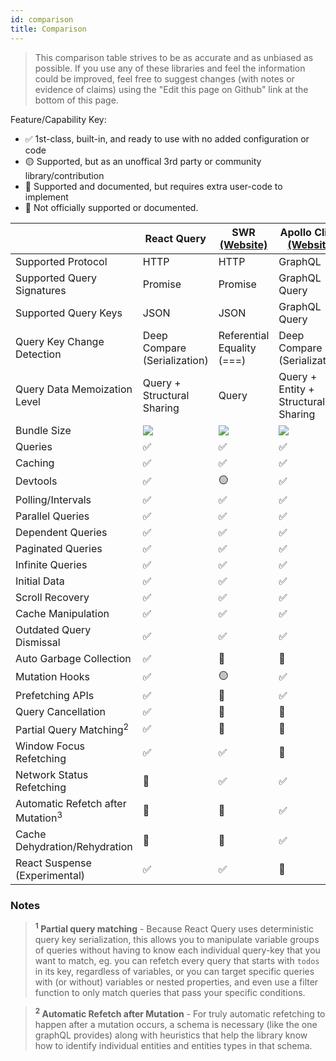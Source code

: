 ```yaml
---
id: comparison
title: Comparison
---
```


> This comparison table strives to be as accurate and as unbiased as possible. If you use any of these libraries and feel the information could be improved, feel free to suggest changes (with notes or evidence of claims) using the "Edit this page on Github" link at the bottom of this page.

Feature/Capability Key:

- ✅ 1st-class, built-in, and ready to use with no added configuration or code
- 🟡 Supported, but as an unoffical 3rd party or community library/contribution
- 🔶 Supported and documented, but requires extra user-code to implement
- 🛑 Not officially supported or documented.

|                                              | React Query                            | SWR [(Website)](https://github.com/vercel/swr) | Apollo Client [(Website)](https://github.com/apollographql/apollo-client) |
| -------------------------------------------- | -------------------------------------- | ---------------------------------------------- | ------------------------------------------------------------------------- |
| Supported Protocol                           | HTTP                                   | HTTP                                           | GraphQL                                                                   |
| Supported Query Signatures                   | Promise                                | Promise                                        | GraphQL Query                                                             |
| Supported Query Keys                         | JSON                                   | JSON                                           | GraphQL Query                                                             |
| Query Key Change Detection                   | Deep Compare (Serialization)           | Referential Equality (===)                     | Deep Compare (Serialization)                                              |
| Query Data Memoization Level                 | Query + Structural Sharing             | Query                                          | Query + Entity + Structural Sharing                                       |
| Bundle Size                                  | [![][bp-react-query]][bpl-react-query] | [![][bp-swr]][bpl-swr]                         | [![][bp-apollo]][bpl-apollo]                                              |
| Queries                                      | ✅                                     | ✅                                             | ✅                                                                        |
| Caching                                      | ✅                                     | ✅                                             | ✅                                                                        |
| Devtools                                     | ✅                                     | 🟡                                             | ✅                                                                        |
| Polling/Intervals                            | ✅                                     | ✅                                             | ✅                                                                        |
| Parallel Queries                             | ✅                                     | ✅                                             | ✅                                                                        |
| Dependent Queries                            | ✅                                     | ✅                                             | ✅                                                                        |
| Paginated Queries                            | ✅                                     | ✅                                             | ✅                                                                        |
| Infinite Queries                             | ✅                                     | ✅                                             | ✅                                                                        |
| Initial Data                                 | ✅                                     | ✅                                             | ✅                                                                        |
| Scroll Recovery                              | ✅                                     | ✅                                             | ✅                                                                        |
| Cache Manipulation                           | ✅                                     | ✅                                             | ✅                                                                        |
| Outdated Query Dismissal                     | ✅                                     | ✅                                             | ✅                                                                        |
| Auto Garbage Collection                      | ✅                                     | 🛑                                             | 🛑                                                                        |
| Mutation Hooks                               | ✅                                     | 🟡                                             | ✅                                                                        |
| Prefetching APIs                             | ✅                                     | 🔶                                             | ✅                                                                        |
| Query Cancellation                           | ✅                                     | 🛑                                             | 🛑                                                                        |
| Partial Query Matching<sup>2</sup>           | ✅                                     | 🛑                                             | 🛑                                                                        |
| Window Focus Refetching                      | ✅                                     | ✅                                             | 🛑                                                                        |
| Network Status Refetching                    | 🛑                                     | ✅                                             | ✅                                                                        |
| Automatic Refetch after Mutation<sup>3</sup> | 🔶                                     | 🔶                                             | ✅                                                                        |
| Cache Dehydration/Rehydration                | 🛑                                     | 🛑                                             | ✅                                                                        |
| React Suspense (Experimental)                | ✅                                     | ✅                                             | 🛑                                                                        |

### Notes

> **<sup>1</sup> Partial query matching** - Because React Query uses deterministic query key serialization, this allows you to manipulate variable groups of queries without having to know each individual query-key that you want to match, eg. you can refetch every query that starts with `todos` in its key, regardless of variables, or you can target specific queries with (or without) variables or nested properties, and even use a filter function to only match queries that pass your specific conditions.

> **<sup>2</sup> Automatic Refetch after Mutation** - For truly automatic refetching to happen after a mutation occurs, a schema is necessary (like the one graphQL provides) along with heuristics that help the library know how to identify individual entities and entities types in that schema.

[bp-react-query]: https://badgen.net/bundlephobia/minzip/react-query?label=%20
[bp-swr]: https://badgen.net/bundlephobia/minzip/swr?label=%20
[bp-apollo]: https://badgen.net/bundlephobia/minzip/@apollo/client?label=%20
[bpl-react-query]: https://bundlephobia.com/result?p=react-query
[bpl-swr]: https://bundlephobia.com/result?p=swr
[bpl-apollo]: https://bundlephobia.com/result?p=@apollo/client
